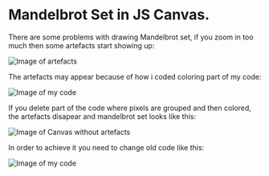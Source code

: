 # Mandelbrot Set in JS Canvas.

There are some problems with drawing Mandelbrot set,
if you zoom in too much then some artefacts start showing up:

![Image of artefacts](https://i.imgur.com/NapU2Qn.png)

The artefacts may appear because of how i coded coloring part of my code:

![Image of my code](https://i.imgur.com/MSUuXIn.png)

If you delete part of the code where pixels are grouped and then colored, the artefacts disapear and mandelbrot set looks like this:

![Image of Canvas without artefacts](https://i.imgur.com/AdoD5E2.png)

In order to achieve it you need to change old code like this:

![Image of my code](https://i.imgur.com/y8w00SM.png)

